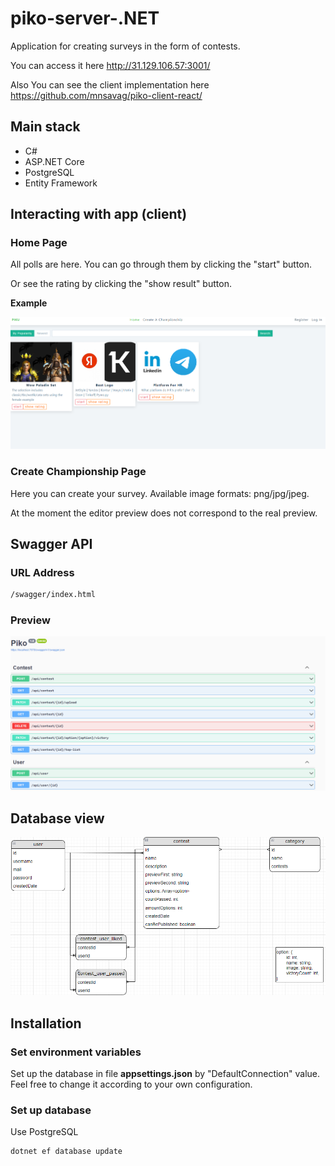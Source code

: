 # piko-server-.NET

Application for creating surveys in the form of contests.

You can access it here http://31.129.106.57:3001/

Also You can see the client implementation here https://github.com/mnsavag/piko-client-react/

## Main stack

- C#
- ASP.NET Core
- PostgreSQL
- Entity Framework

## Interacting with app (client)

### Home Page

All polls are here. You can go through them by clicking the "start" button.

Or see the rating by clicking the "show result" button.

**Example**

![alt text](https://github.com/mnsavag/piko-server-.NET/blob/master/site-home-page.png?raw=true)

### Create Championship Page

Here you can create your survey. Available image formats: png/jpg/jpeg.

At the moment the editor preview does not correspond to the real preview.
​
## Swagger API

### URL Address

```bash
/swagger/index.html
```

### Preview

![alt text](https://github.com/mnsavag/piko-server-.NET/blob/master/api-preview.png?raw=true)

## Database view

![alt text](https://github.com/mnsavag/piko-server-.NET/blob/master/piko-db.png?raw=true)

## Installation

### Set environment variables

Set up the database in file **appsettings.json** by "DefaultConnection" value. Feel free to change it according to your own configuration.

### Set up database

Use PostgreSQL

```bash
dotnet ef database update
```
